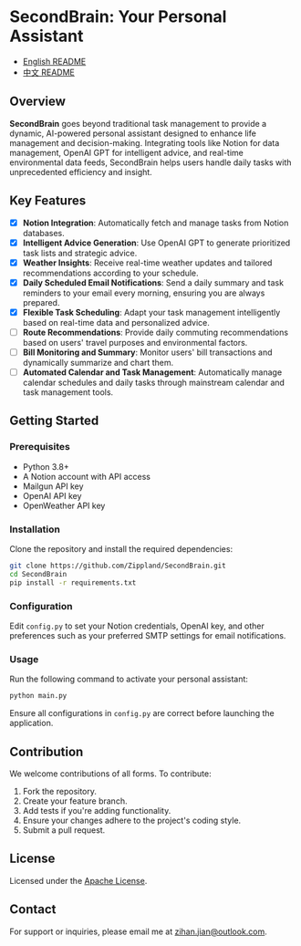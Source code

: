 # SecondBrain: Your Personal Assistant

- [English README](README_EN.md)
- [中文 README](README.md)

## Overview
**SecondBrain** goes beyond traditional task management to provide a dynamic, AI-powered personal assistant designed to enhance life management and decision-making. Integrating tools like Notion for data management, OpenAI GPT for intelligent advice, and real-time environmental data feeds, SecondBrain helps users handle daily tasks with unprecedented efficiency and insight.

## Key Features
- [X] **Notion Integration**: Automatically fetch and manage tasks from Notion databases.
- [X] **Intelligent Advice Generation**: Use OpenAI GPT to generate prioritized task lists and strategic advice.
- [X] **Weather Insights**: Receive real-time weather updates and tailored recommendations according to your schedule.
- [X] **Daily Scheduled Email Notifications**: Send a daily summary and task reminders to your email every morning, ensuring you are always prepared.
- [X] **Flexible Task Scheduling**: Adapt your task management intelligently based on real-time data and personalized advice.
- [ ] **Route Recommendations**: Provide daily commuting recommendations based on users' travel purposes and environmental factors.
- [ ] **Bill Monitoring and Summary**: Monitor users' bill transactions and dynamically summarize and chart them.
- [ ] **Automated Calendar and Task Management**: Automatically manage calendar schedules and daily tasks through mainstream calendar and task management tools.

## Getting Started

### Prerequisites
- Python 3.8+
- A Notion account with API access
- Mailgun API key
- OpenAI API key
- OpenWeather API key

### Installation
Clone the repository and install the required dependencies:
```bash
git clone https://github.com/Zippland/SecondBrain.git
cd SecondBrain
pip install -r requirements.txt
```

### Configuration
Edit `config.py` to set your Notion credentials, OpenAI key, and other preferences such as your preferred SMTP settings for email notifications.

### Usage
Run the following command to activate your personal assistant:
```bash
python main.py
```
Ensure all configurations in `config.py` are correct before launching the application.

## Contribution
We welcome contributions of all forms. To contribute:
1. Fork the repository.
2. Create your feature branch.
3. Add tests if you're adding functionality.
4. Ensure your changes adhere to the project's coding style.
5. Submit a pull request.

## License
Licensed under the [Apache License](LICENSE).

## Contact
For support or inquiries, please email me at [zihan.jian@outlook.com](mailto:zihan.jian@outlook.com).